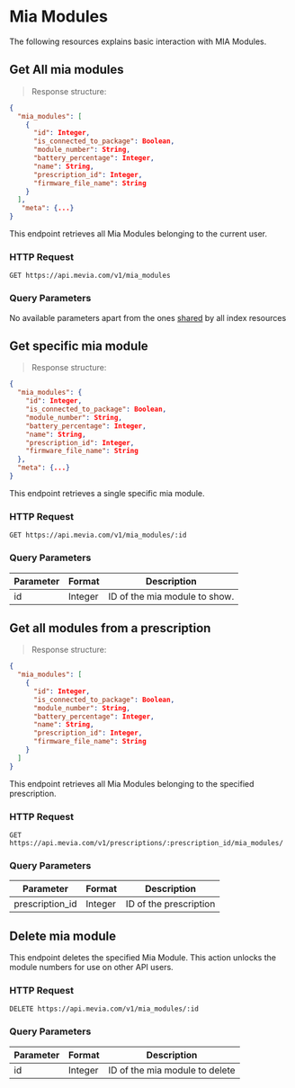 # Mia Modules
The following resources explains basic interaction with MIA Modules.

## Get All mia modules

> Response structure:

```json
{
  "mia_modules": [
    {
      "id": Integer,
      "is_connected_to_package": Boolean,
      "module_number": String,
      "battery_percentage": Integer,
      "name": String,
      "prescription_id": Integer,
      "firmware_file_name": String
    }
  ],
   "meta": {...}
}
```

This endpoint retrieves all Mia Modules belonging to the current user.

### HTTP Request

`GET https://api.mevia.com/v1/mia_modules`

### Query Parameters
No available parameters apart from the ones <a href='##shared-attributes-among-all-resources'>shared</a> by all index resources

## Get specific mia module

> Response structure:

```json
{
  "mia_modules": {
    "id": Integer,
    "is_connected_to_package": Boolean,
    "module_number": String,
    "battery_percentage": Integer,
    "name": String,
    "prescription_id": Integer,
    "firmware_file_name": String
  },
  "meta": {...}
}
```

This endpoint retrieves a single specific mia module.

### HTTP Request

`GET https://api.mevia.com/v1/mia_modules/:id`

### Query Parameters
Parameter | Format  | Description
--------- | ------- | -----------
id        | Integer | ID of the mia module to show.

## Get all modules from a prescription

> Response structure:

```json
{
  "mia_modules": [
    {
      "id": Integer,
      "is_connected_to_package": Boolean,
      "module_number": String,
      "battery_percentage": Integer,
      "name": String,
      "prescription_id": Integer,
      "firmware_file_name": String
    }
  ]
}
```

This endpoint retrieves all Mia Modules belonging to the specified prescription.

### HTTP Request

`GET https://api.mevia.com/v1/prescriptions/:prescription_id/mia_modules/`

### Query Parameters
Parameter       | Format        | Description
---------       | -------       | -----------
prescription_id | Integer       | ID of the prescription

## Delete mia module

This endpoint deletes the specified Mia Module. This action unlocks the module numbers for use on other API users.

### HTTP Request

`DELETE https://api.mevia.com/v1/mia_modules/:id`

### Query Parameters
Parameter | Format  | Description
--------- | ------- | -----------
id        | Integer | ID of the mia module to delete